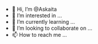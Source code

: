 - 👋 Hi, I’m @Askaita
- 👀 I’m interested in ...
- 🌱 I’m currently learning ...
- 💞️ I’m looking to collaborate on ...
- 📫 How to reach me ...

<!---
Askaita/Askaita is a ✨ special ✨ repository because its `README.md` (this file) appears on your GitHub profile.
You can click the Preview link to take a look at your changes.
--->
